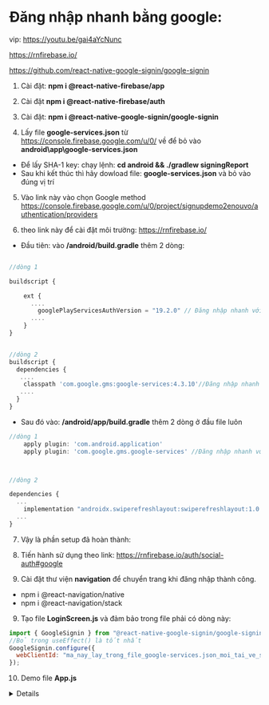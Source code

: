 # Đăng nhập nhanh bằng google:

vip: https://youtu.be/gai4aYcNunc

https://rnfirebase.io/

https://github.com/react-native-google-signin/google-signin

1. Cài đặt: **npm i @react-native-firebase/app**

2. Cài đặt **npm i @react-native-firebase/auth**

3. Cài đặt: **npm i @react-native-google-signin/google-signin**

4. Lấy file **google-services.json** từ https://console.firebase.google.com/u/0/ về để bỏ vào **android\app\google-services.json**

- Để lấy SHA-1 key: chạy lệnh: **cd android && ./gradlew signingReport**
- Sau khi kết thúc thì hãy dowload file: **google-services.json** và bỏ vào đúng vị trí

5. Vào link này vào chọn Google method https://console.firebase.google.com/u/0/project/signupdemo2enouvo/authentication/providers

6. theo link này để cài đặt môi trường: https://rnfirebase.io/

- Đầu tiên: vào **/android/build.gradle** thêm 2 dòng:

```js

//dòng 1

buildscript {

    ext {
      ....
        googlePlayServicesAuthVersion = "19.2.0" // Đăng nhập nhanh với google
      ....
    }
}


//dòng 2
buildscript {
  dependencies {
   ....
    classpath 'com.google.gms:google-services:4.3.10'//Đăng nhập nhanh với google
   ....
  }
}
```

- Sau đó vào: **/android/app/build.gradle** thêm 2 dòng ở đầu file luôn

```js
//dòng 1
    apply plugin: 'com.android.application'
    apply plugin: 'com.google.gms.google-services' //Đăng nhập nhanh với google



//dòng 2

dependencies {
  ...
    implementation "androidx.swiperefreshlayout:swiperefreshlayout:1.0.0" //Đăng nhập nhanh với google
  ...
}
```

7. Vậy là phần setup đã hoàn thành:

8. Tiến hành sử dụng theo link: https://rnfirebase.io/auth/social-auth#google

9. Cài đặt thư viện **navigation** để chuyển trang khi đăng nhập thành công.

- npm i @react-navigation/native
- npm i @react-navigation/stack

9.  Tạo file **LoginScreen.js** và đảm bảo trong file phải có dòng này:

```js
import { GoogleSignin } from "@react-native-google-signin/google-signin";
//Bỏ trong useEffect() là tốt nhất
GoogleSignin.configure({
  webClientId: "ma_nay_lay_trong_file_google-services.json_moi_tai_ve_số",
});
```

10. Demo file **App.js**

  <details>

```js
import React, { useEffect, useState } from "react";

import {
  SafeAreaView,
  StyleSheet,
  Text,
  View,
  TouchableOpacity,
  Image,
} from "react-native";

import { GoogleSignin } from "@react-native-google-signin/google-signin";
import auth from "@react-native-firebase/auth";

const App = () => {
  const [name, setName] = useState("");
  const [email, setEmail] = useState("");
  const [image, setImage] = useState("");

  useEffect(() => {
    GoogleSignin.configure({
      webClientId:
        "895917269021-t83f0p0hph9uvqp0tpoesi59q8hir6u8.apps.googleusercontent.com",
    });
  }, []);

  const onGoogleLogin = async () => {
    // Get the users ID token
    const { idToken } = await GoogleSignin.signIn();

    // Create a Google credential with the token
    const googleCredential = auth.GoogleAuthProvider.credential(idToken);
    // // Sign-in the user with the credential
    const user_sign_in = auth().signInWithCredential(googleCredential);

    user_sign_in
      .then((user) => {
        const info_full = user.additionalUserInfo.profile;

        if (info_full) {
          setName(info_full.name);
          setEmail(info_full.email);
          setImage(info_full.picture);
        }

        // if (user) {
        //   navigation.navigate('Home', { userInfo: user.additionalUserInfo.profile })
        // }
      })
      .catch((error) => {
        console.log(error);
      });
  };

  const onGoogleLogout = () => {
    auth()
      .signOut()
      .then(() => console.log("User signed out!"));

    setName();
    setEmail();
    setImage();
  };

  return (
    <SafeAreaView
      style={{ alignItems: "center", justifyContent: "center", flex: 1 }}
    >
      {name && email && image ? (
        <>
          <Image
            source={{ uri: image || null }}
            style={{ width: 100, height: 100 }}
          />
          <Text>{name}</Text>
          <Text>{email}</Text>

          <TouchableOpacity style={styles.buttonLogin} onPress={onGoogleLogout}>
            <Text style={{ fontWeight: "bold", fontSize: 20, color: "white" }}>
              Logout with Google
            </Text>
          </TouchableOpacity>
        </>
      ) : (
        <TouchableOpacity style={styles.buttonLogin} onPress={onGoogleLogin}>
          <Text style={{ fontWeight: "bold", fontSize: 20, color: "white" }}>
            Login with Google
          </Text>
        </TouchableOpacity>
      )}
    </SafeAreaView>
  );
};

const styles = StyleSheet.create({
  buttonLogin: {
    backgroundColor: "orange",
    width: 180,
    height: 40,
    alignItems: "center",
    justifyContent: "center",
  },
});

export default App;
```

  </details>
